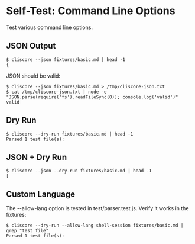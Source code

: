 # Self-Test: Command Line Options

Test various command line options.

## JSON Output

```console
$ cliscore --json fixtures/basic.md | head -1
{
```

JSON should be valid:

```console
$ cliscore --json fixtures/basic.md > /tmp/cliscore-json.txt
$ cat /tmp/cliscore-json.txt | node -e "JSON.parse(require('fs').readFileSync(0)); console.log('valid')"
valid
```

## Dry Run

```console
$ cliscore --dry-run fixtures/basic.md | head -1
Parsed 1 test file(s):
```

## JSON + Dry Run

```console
$ cliscore --json --dry-run fixtures/basic.md | head -1
[
```

## Custom Language

The --allow-lang option is tested in test/parser.test.js.
Verify it works in the fixtures:

```console
$ cliscore --dry-run --allow-lang shell-session fixtures/basic.md | grep "test file"
Parsed 1 test file(s):
```
